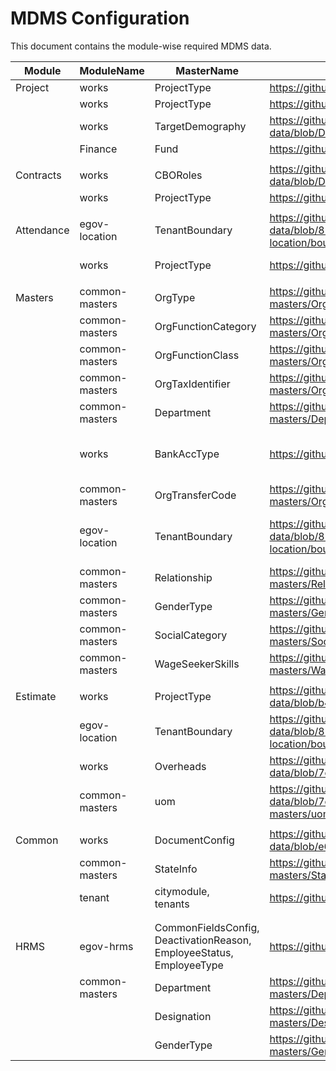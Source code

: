 # MDMS Configuration

This document contains the module-wise required MDMS data.

<table><thead><tr><th width="93">Module</th><th width="138">ModuleName</th><th width="136">MasterName</th><th width="228">MDMS link</th><th>Screens</th></tr></thead><tbody><tr><td>Project</td><td>works</td><td>ProjectType</td><td><a href="https://github.com/egovernments/works-mdms-data/blob/DEV/data/pg/works/ProjectType.json">https://github.com/egovernments/works-mdms-data/blob/DEV/data/pg/works/ProjectType.json</a></td><td>Search Project</td></tr><tr><td></td><td>works</td><td>ProjectType</td><td><a href="https://github.com/egovernments/works-mdms-data/blob/DEV/data/pg/works/ProjectType.json">https://github.com/egovernments/works-mdms-data/blob/DEV/data/pg/works/ProjectType.json</a></td><td>Create project</td></tr><tr><td></td><td>works</td><td>TargetDemography</td><td><a href="https://github.com/egovernments/works-mdms-data/blob/DEV/data/pg/works/TargetDemography.json">https://github.com/egovernments/works-mdms-data/blob/DEV/data/pg/works/TargetDemography.json</a></td><td>Create project</td></tr><tr><td></td><td>Finance</td><td>Fund</td><td><a href="https://github.com/egovernments/works-mdms-data/blob/DEV/data/pg/finance/Fund.json">https://github.com/egovernments/works-mdms-data/blob/DEV/data/pg/finance/Fund.json</a></td><td>Create project</td></tr><tr><td></td><td></td><td></td><td></td><td></td></tr><tr><td>Contracts</td><td>works</td><td>CBORoles</td><td><a href="https://github.com/egovernments/works-mdms-data/blob/DEV/data/pg/works/ContractCBORoles.json">https://github.com/egovernments/works-mdms-data/blob/DEV/data/pg/works/ContractCBORoles.json</a></td><td>Create Contract</td></tr><tr><td></td><td>works</td><td>ProjectType</td><td><a href="https://github.com/egovernments/works-mdms-data/blob/DEV/data/pg/works/ProjectType.json">https://github.com/egovernments/works-mdms-data/blob/DEV/data/pg/works/ProjectType.json</a></td><td>Create Contract</td></tr><tr><td></td><td></td><td></td><td></td><td></td></tr><tr><td>Attendance</td><td>egov-location</td><td>TenantBoundary</td><td><a href="https://github.com/egovernments/works-mdms-data/blob/8285bc63aac7f056326165897ac18918520c9723/data/pg/citya/egov-location/boundary-data.json">https://github.com/egovernments/works-mdms-data/blob/8285bc63aac7f056326165897ac18918520c9723/data/pg/citya/egov-location/boundary-data.json</a></td><td>Attendance Search, Inbox</td></tr><tr><td></td><td>works</td><td>ProjectType</td><td><a href="https://github.com/egovernments/works-mdms-data/blob/DEV/data/pg/works/ProjectType.json">https://github.com/egovernments/works-mdms-data/blob/DEV/data/pg/works/ProjectType.json</a></td><td>Attendance Search</td></tr><tr><td></td><td></td><td></td><td></td><td></td></tr><tr><td>Masters</td><td>common-masters</td><td>OrgType</td><td><a href="https://github.com/egovernments/works-mdms-data/blob/DEV/data/pg/common-masters/OrgType.json">https://github.com/egovernments/works-mdms-data/blob/DEV/data/pg/common-masters/OrgType.json</a></td><td>Create, Search, Modiy org</td></tr><tr><td></td><td>common-masters</td><td>OrgFunctionCategory</td><td><a href="https://github.com/egovernments/works-mdms-data/blob/DEV/data/pg/common-masters/OrgFunctionCategory.json">https://github.com/egovernments/works-mdms-data/blob/DEV/data/pg/common-masters/OrgFunctionCategory.json</a></td><td>Create, Modiy org</td></tr><tr><td></td><td>common-masters</td><td>OrgFunctionClass</td><td><a href="https://github.com/egovernments/works-mdms-data/blob/DEV/data/pg/common-masters/OrgFunctionClass.json">https://github.com/egovernments/works-mdms-data/blob/DEV/data/pg/common-masters/OrgFunctionClass.json</a></td><td>Create, Modiy org</td></tr><tr><td></td><td>common-masters</td><td>OrgTaxIdentifier</td><td><a href="https://github.com/egovernments/works-mdms-data/blob/DEV/data/pg/common-masters/OrgTaxIdentifier.json">https://github.com/egovernments/works-mdms-data/blob/DEV/data/pg/common-masters/OrgTaxIdentifier.json</a></td><td>Create, Modiy org</td></tr><tr><td></td><td>common-masters</td><td>Department</td><td><a href="https://github.com/egovernments/works-mdms-data/blob/DEV/data/pg/common-masters/Department.json">https://github.com/egovernments/works-mdms-data/blob/DEV/data/pg/common-masters/Department.json</a></td><td>Create, Modiy org</td></tr><tr><td></td><td>works</td><td>BankAccType</td><td><a href="https://github.com/egovernments/works-mdms-data/blob/DEV/data/pg/works/BankAccType.json">https://github.com/egovernments/works-mdms-data/blob/DEV/data/pg/works/BankAccType.json</a></td><td>Create, Modiy org, Create, Modify WageSeeker</td></tr><tr><td></td><td>common-masters</td><td>OrgTransferCode</td><td><a href="https://github.com/egovernments/works-mdms-data/blob/DEV/data/pg/common-masters/OrgTransferCode.json">https://github.com/egovernments/works-mdms-data/blob/DEV/data/pg/common-masters/OrgTransferCode.json</a></td><td>Create, Modify Org</td></tr><tr><td></td><td>egov-location</td><td>TenantBoundary</td><td><a href="https://github.com/egovernments/works-mdms-data/blob/8285bc63aac7f056326165897ac18918520c9723/data/pg/citya/egov-location/boundary-data.json">https://github.com/egovernments/works-mdms-data/blob/8285bc63aac7f056326165897ac18918520c9723/data/pg/citya/egov-location/boundary-data.json</a></td><td>Create, Modify, Search Org, Modify, Search WageSeeker</td></tr><tr><td></td><td>common-masters</td><td>Relationship</td><td><a href="https://github.com/egovernments/works-mdms-data/blob/DEV/data/pg/common-masters/Relationship.json">https://github.com/egovernments/works-mdms-data/blob/DEV/data/pg/common-masters/Relationship.json</a></td><td>Modify WageSeeker</td></tr><tr><td></td><td>common-masters</td><td>GenderType</td><td><a href="https://github.com/egovernments/works-mdms-data/blob/DEV/data/pg/common-masters/GenderType.json">https://github.com/egovernments/works-mdms-data/blob/DEV/data/pg/common-masters/GenderType.json</a></td><td>Modify WageSeeker</td></tr><tr><td></td><td>common-masters</td><td>SocialCategory</td><td><a href="https://github.com/egovernments/works-mdms-data/blob/DEV/data/pg/common-masters/SocialCategory.json">https://github.com/egovernments/works-mdms-data/blob/DEV/data/pg/common-masters/SocialCategory.json</a></td><td>Search, Modify WageSeeker</td></tr><tr><td></td><td>common-masters</td><td>WageSeekerSkills</td><td><a href="https://github.com/egovernments/works-mdms-data/blob/DEV/data/pg/common-masters/WageSeekerSkills.json">https://github.com/egovernments/works-mdms-data/blob/DEV/data/pg/common-masters/WageSeekerSkills.json</a></td><td>Modify WageSeeker</td></tr><tr><td></td><td></td><td></td><td></td><td></td></tr><tr><td>Estimate</td><td>works</td><td>ProjectType</td><td><a href="https://github.com/egovernments/works-mdms-data/blob/b4492d7e4f6b09d8e919b0d48d9085930130d6c2/data/pg/works/ProjectType.json">https://github.com/egovernments/works-mdms-data/blob/b4492d7e4f6b09d8e919b0d48d9085930130d6c2/data/pg/works/ProjectType.json</a></td><td>Estimate Inbox</td></tr><tr><td></td><td>egov-location</td><td>TenantBoundary</td><td><a href="https://github.com/egovernments/works-mdms-data/blob/8285bc63aac7f056326165897ac18918520c9723/data/pg/citya/egov-location/boundary-data.json">https://github.com/egovernments/works-mdms-data/blob/8285bc63aac7f056326165897ac18918520c9723/data/pg/citya/egov-location/boundary-data.json</a></td><td></td></tr><tr><td></td><td>works</td><td>Overheads</td><td><a href="https://github.com/egovernments/works-mdms-data/blob/7e875933051ce7298838f1abdfb1392dd51933f7/data/pg/works/Overheads.json">https://github.com/egovernments/works-mdms-data/blob/7e875933051ce7298838f1abdfb1392dd51933f7/data/pg/works/Overheads.json</a></td><td></td></tr><tr><td></td><td>common-masters</td><td>uom</td><td><a href="https://github.com/egovernments/works-mdms-data/blob/7e35616d8b0a21261854de7a38a4e814a2934888/data/pg/common-masters/uom.json">https://github.com/egovernments/works-mdms-data/blob/7e35616d8b0a21261854de7a38a4e814a2934888/data/pg/common-masters/uom.json</a></td><td></td></tr><tr><td></td><td></td><td></td><td></td><td></td></tr><tr><td>Common</td><td>works</td><td>DocumentConfig</td><td><a href="https://github.com/egovernments/works-mdms-data/blob/e69b4bfb8846dec446ab599d3fbb348fb693c315/data/pg/works/DocumentConfig.json">https://github.com/egovernments/works-mdms-data/blob/e69b4bfb8846dec446ab599d3fbb348fb693c315/data/pg/works/DocumentConfig.json</a></td><td>DocumentConfig</td></tr><tr><td></td><td>common-masters</td><td>StateInfo</td><td><a href="https://github.com/egovernments/works-mdms-data/blob/DEV/data/pg/common-masters/StateInfo.json">https://github.com/egovernments/works-mdms-data/blob/DEV/data/pg/common-masters/StateInfo.json</a></td><td></td></tr><tr><td></td><td>tenant</td><td>citymodule,<br>tenants</td><td><a href="https://github.com/egovernments/works-mdms-data/tree/DEV/data/pg/tenant">https://github.com/egovernments/works-mdms-data/tree/DEV/data/pg/tenant</a></td><td></td></tr><tr><td></td><td></td><td></td><td></td><td></td></tr><tr><td></td><td></td><td></td><td></td><td></td></tr><tr><td>HRMS</td><td>egov-hrms</td><td>CommonFieldsConfig,<br>DeactivationReason,<br>EmployeeStatus,<br>EmployeeType</td><td><a href="https://github.com/egovernments/works-mdms-data/tree/DEV/data/pg/egov-hrms">https://github.com/egovernments/works-mdms-data/tree/DEV/data/pg/egov-hrms</a></td><td></td></tr><tr><td></td><td>common-masters</td><td>Department</td><td><a href="https://github.com/egovernments/works-mdms-data/blob/DEV/data/pg/common-masters/Department.json">https://github.com/egovernments/works-mdms-data/blob/DEV/data/pg/common-masters/Department.json</a></td><td></td></tr><tr><td></td><td></td><td>Designation</td><td><a href="https://github.com/egovernments/works-mdms-data/blob/DEV/data/pg/common-masters/Designation.json">https://github.com/egovernments/works-mdms-data/blob/DEV/data/pg/common-masters/Designation.json</a></td><td></td></tr><tr><td></td><td></td><td>GenderType</td><td><a href="https://github.com/egovernments/works-mdms-data/blob/DEV/data/pg/common-masters/GenderType.json">https://github.com/egovernments/works-mdms-data/blob/DEV/data/pg/common-masters/GenderType.json</a></td><td></td></tr></tbody></table>

